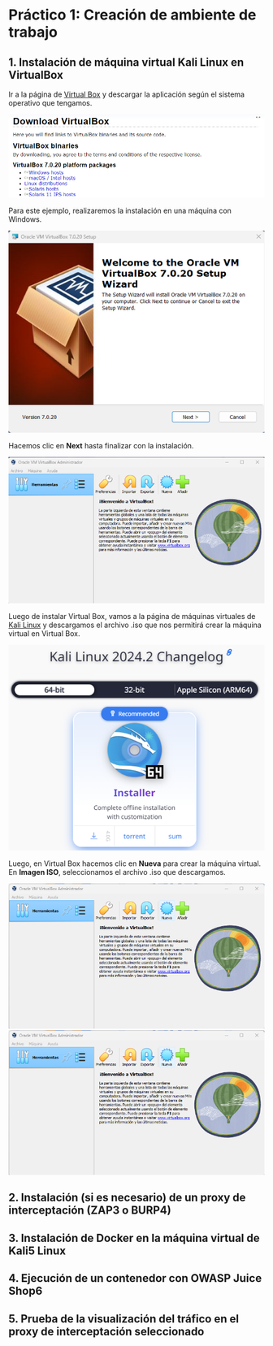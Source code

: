 # Práctico 1: Creación de ambiente de trabajo

## 1. Instalación de máquina virtual Kali Linux en VirtualBox

Ir a la página de [Virtual Box](https://www.virtualbox.org/wiki/Downloads) y descargar la aplicación según el sistema operativo que tengamos.

![Image1](images/image1.png)

Para este ejemplo, realizaremos la instalación en una máquina con Windows.

![Image2](images/image2.png)

Hacemos clic en __Next__ hasta finalizar con la instalación.

![Image3](images/image3.png)

Luego de instalar Virtual Box, vamos a la página de máquinas virtuales de [Kali Linux](https://www.kali.org/get-kali/#kali-installer-images) y descargamos el archivo .iso que nos permitirá crear la máquina virtual en Virtual Box.

![Image4](images/image4.png)

Luego, en Virtual Box hacemos clic en __Nueva__ para crear la máquina virtual. En __Imagen ISO__, seleccionamos el archivo .iso que descargamos.

![Image5](images/image5.png)
![Image6](images/image6.png)

## 2. Instalación (si es necesario) de un proxy de interceptación (ZAP3 o BURP4)
## 3. Instalación de Docker en la máquina virtual de Kali5 Linux
## 4. Ejecución de un contenedor con OWASP Juice Shop6
## 5. Prueba de la visualización del tráfico en el proxy de interceptación seleccionado

